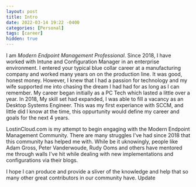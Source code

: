 ```yaml
---
layout: post
title: Intro
date: 2022-03-14 19:22 -0400
categories: [Personal]
tags: [career]
hidden: true
---
```

I am *Modern Endpoint Management Professional*. Since 2018, I have worked with Intune and Configuration Manager in an enterprise environment. I entered your typical blue collar career at a manufacturing company and worked many years on on the production line. It was good, honest money. However, I knew that I had a passion for technology and my wife supported me into chasing the dream I had had for as long as I can remember. My career began initially as a PC Tech which lasted a little over a year. In 2018, My skill set had expanded, I was able to fill a vacancy as an Desktop Systems Engineer. This was my first experiance with SCCM, and little did I know at the time, this oppurtunity would define my career and goals for the next 4 years.  

LostinCloud.com is my attempt to begin engaging with the Modern Endpoint Management Community. There are many struggles I've had since 2018 that this community has helped me with. While be it uknowingly, people like Adam Gross, Peter Vanderwoude, Rudy Ooms and others have mentored me through walls I've hit while dealing with new implementations and configurations via their blogs.  

I hope I can produce and provide a sliver of the knowledge and help that so many other great contributors in our community have. Update
